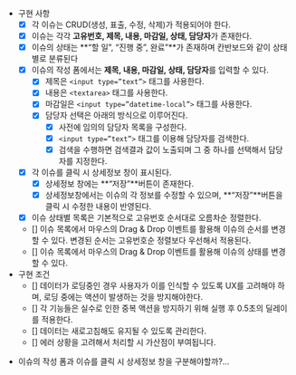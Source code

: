 - 구현 사항
    - [x] 각 이슈는 CRUD(생성, 표출, 수정, 삭제)가 적용되어야 한다.
    - [x] 이슈는 각각 **고유번호, 제목, 내용, 마감일, 상태, 담당자**가 존재한다.
    - [x] 이슈의 상태는 **“할 일”, “진행 중”, 완료”**가 존재하며 칸반보드와 같이 상태별로 분류된다
    - [x] 이슈의 작성 폼에서는 **제목, 내용, 마감일, 상태, 담당자**를 입력할 수 있다.
        - [x] 제목은 `<input type=”text”>` 태그를 사용한다.
        - [x] 내용은 `<textarea>` 태그를 사용한다.
        - [x] 마감일은 `<input type=”datetime-local”>` 태그를 사용한다.
        - [x] 담당자 선택은 아래의 방식으로 이루어진다.
            - [x] 사전에 임의의 담당자 목록을 구성한다.
            - [x] `<input type=”text”>` 태그를 이용해 담당자를 검색한다.
            - [x] 검색을 수행하면 검색결과 값이 노출되며 그 중 하나를 선택해서 담당자를 지정한다.
    - [x] 각 이슈를 클릭 시 상세정보 창이 표시된다.
        - [x] 상세정보 창에는 **“저장”**버튼이 존재한다.
        - [x] 상세정보창에서는 이슈의 각 정보를 수정할 수 있으며, **“저장”**버튼을 클릭 시 수정한 내용이 반영된다.
    - [x] 이슈 상태별 목록은 기본적으로 고유번호 순서대로 오름차순 정렬한다.
    - [] 이슈 목록에서 마우스의 Drag & Drop 이벤트를 활용해 이슈의 순서를 변경할 수 있다. 변경된 순서는 고유번호순 정렬보다 우선해서 적용된다.
    - [] 이슈 목록에서 마우스의 Drag & Drop 이벤트를 활용해 이슈의 상태를 변경할 수 있다.
- 구현 조건
    - [] 데이터가 로딩중인 경우 사용자가 이를 인식할 수 있도록 UX를 고려해야 하며, 로딩 중에는 액션이 발생하는 것을 방지해야한다.
    - [] 각 기능들은 실수로 인한 중복 액션을 방지하기 위해 실행 후 0.5초의 딜레이를 적용한다.
    - [] 데이터는 새로고침해도 유지될 수 있도록 관리한다.
    - [] 에러 상황을 고려해서 처리할 시 가산점이 부여됩니다.
    

* 이슈의 작성 폼과 이슈를 클릭 시 상세정보 창을 구분해야할까?...
